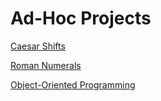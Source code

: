 # Ad-Hoc Projects

[Caesar Shifts](caesar/README.md)

[Roman Numerals](roman/README.md)

[Object-Oriented Programming](oop/README.md)
